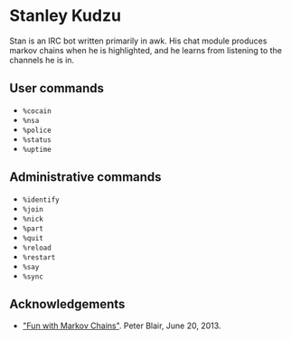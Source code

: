 Stanley Kudzu
=============

Stan is an IRC bot written primarily in awk. His chat module produces markov
chains when he is highlighted, and he learns from listening to the channels he
is in.

User commands
--------------

* `%cocain`
* `%nsa`
* `%police`
* `%status`
* `%uptime`

Administrative commands
-----------------------
* `%identify`
* `%join`
* `%nick`
* `%part`
* `%quit`
* `%reload`
* `%restart`
* `%say`
* `%sync`

Acknowledgements
----------------
* ["Fun with Markov Chains"](http://petermblair.com/2013/06/fun-with-markov-chains/). Peter Blair, June 20, 2013.
